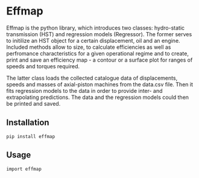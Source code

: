 # Effmap

Effmap is the python library, which introduces two classes: hydro-static transmission (HST) and regression models (Regressor). The former serves to initilize an HST object for a certain displacement, oil and an engine. Included methods allow to size, to calculate efficiencies as well as perfromance characteristics for a given operational regime and to create, print and save an efficiency map - a contour or a surface plot for ranges of speeds and torques required. 

The latter class loads the collected catalogue data of displacements, speeds and masses of axial-piston machines from the data.csv file. Then it fits regression models to the data in order to provide inter- and extrapolating predictions. The data and the regression models could then be printed and saved.

## Installation
```
pip install effmap
```

## Usage
```
import effmap
```
